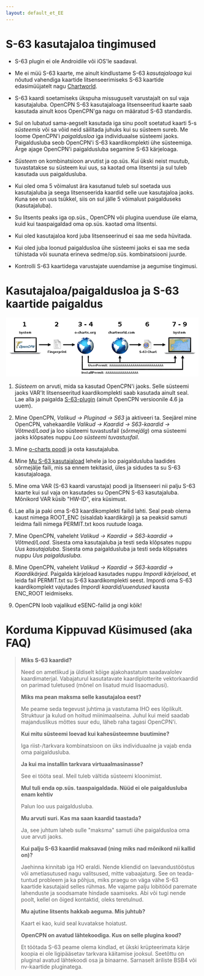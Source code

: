```yaml
---
layout: default_et_EE
---
```

# S-63 kasutajaloa tingimused

- S-63 plugin ei ole Androidile või iOS'le saadaval.

- Me ei müü S-63 kaarte, me ainult kindlustame S-63 *kasutajaloaga* kui nõutud vahendiga kaartide litsenseerimiseks S-63 kaartide edasimüüjatelt nagu [Chartworld](https://www.chartworld.com/shop/off_enc).

- S-63 kaardi soetamiseks ükspuha missuguselt varustajalt on sul vaja kasutajaluba. OpenCPN S-63 kasutajaloaga litsenseeritud kaarte saab kasutada ainult koos OpenCPN'ga nagu on määratud S-63 standardis.

- Sul on lubatud sama-aegselt kasutada iga sinu poolt soetatud kaarti 5-s *süsteemis* või sa võid neid säilitada juhuks kui su süsteem sureb. Me loome OpenCPN'i *paigaldusloa* iga individuaalse süsteemi jaoks. Paigaldusluba seob OpenCPN'i S-63 kaardikomplekti ühe süsteemiga. Ärge ajage OpenCPN'i paigaldusluba segamine S-63 kärjeloaga.

- *Süsteem* on kombinatsioon arvutist ja op.süs. Kui ükski neist muutub, tuvastatakse su süsteem kui uus, sa kaotad oma litsentsi ja sul tuleb kasutada uus paigaldusluba.

- Kui oled oma 5 võimalust ära kasutanud tuleb sul soetada uus kasutajaluba ja seega litsenseerida kaardid selle uue kasutajaloa jaoks. Kuna see on uus tsükkel, siis on sul jälle 5 võimalust paigalduseks (kasutajaluba).

- Su litsents peaks iga op.süs., OpenCPN või plugina uuenduse üle elama, kuid kui taaspaigaldad oma op.süs. kaotad oma litsentsi.

- Kui oled kasutajaloa kord juba litsenseerinud ei saa me seda hüvitada.

- Kui oled juba loonud paigaldusloa ühe süsteemi jaoks ei saa me seda tühistada või suunata erineva sedme/op.süs. kombinatsiooni juurde.

- Kontrolli S-63 kaartidega varustajate uuendamise ja aegumise tingimusi.

# Kasutajaloa/paigaldusloa ja S-63 kaartide paigaldus

![sammud](./assets/images/s63.png)

1. *Süsteem* on arvuti, mida sa kasutad OpenCPN'i jaoks. Selle süsteemi jaoks VAR'lt litsenseeritud kaardikomplekti saab kasutada ainult seal. Lae alla ja paigalda [S-63-plugin](https://opencpn.org/OpenCPN/plugins/s63.html) (ainult OpenCPN versioonile 4.6 ja uuem).
    
2. Mine OpenCPN, *Valikud → Pluginad → S63* ja aktiveeri ta. Seejärel mine OpenCPN, vahekaardile *Valikud → Kaardid → S63-kaardid → Võtmed/Load* ja loo süsteemi tuvastusfail (*sõrmejälg*) oma süsteemi jaoks klõpsates nuppu *Loo süsteemi tuvastusfail*.
    
3. Mine [o-charts poodi](https://o-charts.org/shop) ja osta kasutajaluba.
    
4. Mine [Mu S-63 kasutajaload](https://o-charts.org/shop/index.php?fc=module&module=ocpermits&controller=ocpermits) lehele ja loo paigaldusluba laadides sõrmejälje faili, mis sa ennem tekitasid, üles ja sidudes ta su S-63 kasutajaloaga.
    
5. Mine oma VAR (S-63 kaardi varustaja) poodi ja litsenseeri nii palju S-63 kaarte kui sul vaja on kasutades su OpenCPN S-63 kasutajaluba. Mõnikord VAR küsib "HW-ID", eira küsimust.
    
6. Lae alla ja paki oma S-63 kaardikomplekti failid lahti. Seal peab olema kaust nimega ROOT_ENC (sisaldab kaardikärgi) ja sa peaksid samuti leidma faili nimega PERMIT.txt koos ruutude loaga.
    
7. Mine OpenCPN, vaheleht *Valikud → Kaardid → S63-kaardid → Võtmed/Load*. Sisesta oma kasutajaluba ja testi seda klõpsates nuppu *Uus kasutajaluba*. Sisesta oma paigaldusluba ja testi seda klõpsates nuppu *Uus paigaldusluba*.
    
8. Mine OpenCPN, vaheleht *Valikud → Kaardid → S63-kaardid → Kaardikärjed*. Paigalda kärjeload kasutades nuppu *Impordi kärjeload*, et leida fail PERMIT.txt su S-63 kaardikomplekti seest. Impordi oma S-63 kaardikomplekt vajutades *Impordi kaardid/uuendused* kausta ENC_ROOT leidmiseks.
    
9. OpenCPN loob vajalikud eSENC-failid ja ongi kõik!

# Korduma Kippuvad Küsimused (aka FAQ)

> **Miks S-63 kaardid?**
> 
> Need on ametlikud ja üldiselt kõige ajakohastatum saadavalolev kaardimaterjal. Vabajaturul kasutatavate kaardiplotterite vektorkaardid on parimad tuletused (mõnel on lisatud muid lisaomadusi).
> 
> **Miks ma pean maksma selle kasutajaloa eest?**
> 
> Me peame seda tegevust juhtima ja vastutama IHO ees lõplikult. Struktuur ja kulud on hoitud miinimaalseina. Juhul kui meid saadab majanduslikus mõttes suur edu, läheb raha tagasi OpenCPN'i.
> 
> **Kui mitu süsteemi loevad kui kahesüsteemne buutimine?**
> 
> Iga riist-/tarkvara kombinatsioon on üks individuaalne ja vajab enda oma paigaldusluba.
> 
> **Ja kui ma installin tarkvara virtuaalmasinasse?**
> 
> See ei tööta seal. Meil tuleb vältida süsteemi kloonimist.
> 
> **Mul tuli enda op.süs. taaspaigaldada. Nüüd ei ole paigaldusluba enam kehtiv**
> 
> Palun loo uus paigaldusluba.
> 
> **Mu arvuti suri. Kas ma saan kaardid taastada?**
> 
> Ja, see juhtum laheb sulle "maksma" samuti ühe paigaldusloa oma uue arvuti jaoks.
> 
> **Kui palju S-63 kaardid maksavad (ning miks nad mõnikord nii kallid on)?**
> 
> Jaehinna kinnitab iga HO eraldi. Nende kliendid on laevandustööstus või ametiasutused nagu valitsused, mitte vabaajaturg. See on teada-tuntud probleem ja ka põhjus, miks praegu on väga vähe S-63 kaartide kasutajaid selles rühmas. Me vajame palju lobitööd paremate lahenduste ja soodsamate hindade saamiseks. Abi või tugi nende poolt, kellel on õiged kontaktid, oleks teretulnud.
> 
> **Mu ajutine litsents hakkab aeguma. Mis juhtub?**
> 
> Kaart ei kao, kuid seal kuvatakse hoiatust.
> 
> **OpenCPN on avatud lähtekoodiga. Kus on selle plugina kood?**
> 
> Et töötada S-63 peame olema kindlad, et ükski krüpteerimata kärje koopia ei ole ligipääsetav tarkvara käitamise jooksul. Seetõttu on pluginal avatud lähtekoodi osa ja binaarne. Sarnaselt äriliste BSB4 või nv-kaartide pluginatega.
